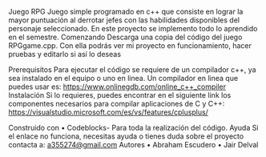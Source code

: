 Juego RPG
Juego simple programado en c++  que consiste en lograr la mayor puntuación al derrotar jefes con las habilidades disponibles del personaje seleccionado. En este proyecto se implemento todo lo aprendido en el semestre. 
Comenzando 
Descarga una copia del código del juego RPGgame.cpp. Con ella podrás ver mi proyecto en funcionamiento, hacer pruebas y editarlo si así lo deseas

Prerequisitos
Para ejecutar el código se requiere de un compilador c++, ya sea instalado en el equipo o uno en linea. 
Un compilador en linea que puedes usar es: https://www.onlinegdb.com/online_c++_compiler
Instalación 
Si lo requieres, puedes encontrar en el siguiente link los componentes necesarios para compilar aplicaciones de C y C++: https://visualstudio.microsoft.com/es/vs/features/cplusplus/

Construido con
    • Codeblocks- Para toda la realización del código. 
Ayuda
Si el enlace no funciona, necesitas ayuda o tienes duda sobre el proyecto contacta a: a355274@gmail.com
Autores
    • Abraham Escudero 
    • Jair Delval
